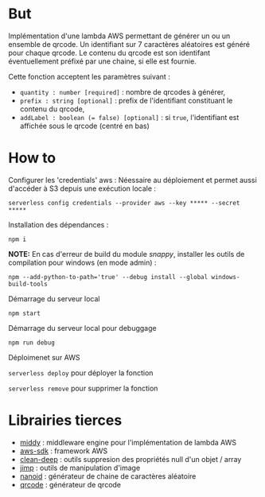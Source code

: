# But

Implémentation d'une lambda AWS permettant de générer un ou un ensemble de qrcode. Un identifiant sur 7 caractères aléatoires est généré pour chaque qrcode. Le contenu du qrcode est son identifant éventuellement préfixé par une chaine, si elle est fournie.

Cette fonction acceptent les paramètres suivant :

- `quantity : number [required]` : nombre de qrcodes à générer,
- `prefix : string [optional]` : prefix de l'identifiant constituant le contenu du qrcode,
- `addLabel : boolean (= false) [optional]` : si `true`, l'identifiant est affichée sous le qrcode (centré en bas)

# How to

Configurer les 'credentials' aws : Néessaire au déploiement et permet aussi d'accéder à S3 depuis une exécution locale :

`serverless config credentials --provider aws --key ***** --secret *****`

Installation des dépendances : 

`npm i`

**NOTE:** En cas d'erreur de build du module *snappy*, installer les outils de compilation pour windows (en mode admin) :

`npm --add-python-to-path='true' --debug install --global windows-build-tools`

Démarrage du serveur local

`npm start`

Démarrage du serveur local pour debuggage

`npm run debug`

Déploimenet sur AWS

`serverless deploy` pour déployer la fonction

`serverless remove` pour supprimer la fonction

# Librairies tierces

- [middy](https://www.npmjs.com/package/middy) : middleware engine pour l'implémentation de lambda AWS
- [aws-sdk](https://www.npmjs.com/package/aws-sdk) : framework AWS
- [clean-deep](https://www.npmjs.com/package/clean-deep) : outils suppresion des propriétés null d'un objet / array
- [jimp](https://www.npmjs.com/package/jimp) : outils de manipulation d'image
- [nanoid](https://www.npmjs.com/package/nanoid) : générateur de chaine de caractères aléatoire 
- [qrcode](https://www.npmjs.com/package/qrcode) : générateur de qrcode


